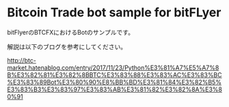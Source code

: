 # Bitcoin Trade bot sample for bitFLyer
bitFlyerのBTCFXにおけるBotのサンプルです。

解説は以下のブログを参考にしてください。

http://btc-market.hatenablog.com/entry/2017/11/23/Python%E3%81%A7%E5%A7%8B%E3%82%81%E3%82%8BBTC%E3%83%88%E3%83%AC%E3%83%BC%E3%83%89Bot%E3%80%90%E8%BB%BD%E3%81%84%E3%82%B5%E3%83%B3%E3%83%97%E3%83%AB%E3%81%82%E3%82%8A%E3%80%91

